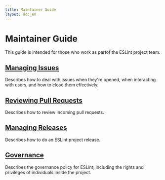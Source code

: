 ```yaml
---
title: Maintainer Guide
layout: doc_en
---
```

<!-- Note: No pull requests accepted for this file. See README.md in the root directory for details. -->

# Maintainer Guide

This guide is intended for those who work as partof the ESLint project team.

## [Managing Issues](issues.html)

Describes how to deal with issues when they're opened, when interacting with users, and how to close them effectively.

## [Reviewing Pull Requests](pullrequests.html)

Describes how to review incoming pull requests.

## [Managing Releases](releases.html)

Describes how to do an ESLint project release.

## [Governance](governance.html)

Describes the governance policy for ESLint, including the rights and privileges of individuals inside the project.

